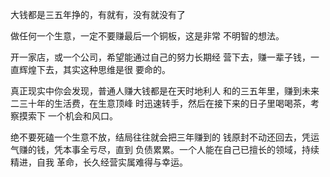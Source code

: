 大钱都是三五年挣的，有就有，没有就没有了

做任何一个生意，一定不要赚最后一个铜板，这是非常
不明智的想法。

开一家店，或一个公司，希望能通过自己的努力长期经
营下去，赚一辈子钱，一直辉煌下去，其实这种思维是很
要命的。

真正现实中你会发现，普通人赚大钱都是在天时地利人
和的三五年里，赚到未来二三十年的生活费，在生意顶峰
时迅速转手，然后在接下来的日子里喝喝茶，考察摸索下
一个机会和风口。

绝不要死磕一个生意不放，结局往往就会把三年赚到的
钱原封不动还回去，凭运气赚的钱，凭本事全亏尽，直到
负债累累。一个人能在自己已擅长的领域，持续精进，自我
革命，长久经营实属难得与幸运。
